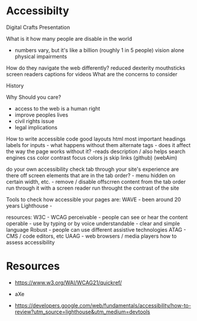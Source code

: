 # Accessibilty
Digital Crafts Presentation

What is it
how many people are disable in the world
  - numbers vary, but it's like a billion (roughly 1 in 5 people)
  vision alone
  physical impairments

How do they navigate the web differently?
reduced dexterity
  mouthsticks
  screen readers
  captions for videos
What are the concerns to consider

History

Why Should you care?
  - access to the web is a human right
  - improve peoples lives
  - civil rights issue
  - legal implications

How to write accessible code
  good layouts
  html most important
    headings
    labels for inputs - what happens without them
    alternate tags - does it affect the way the page works without it?
      -reads description / also helps search engines
  css
    color contrast
    focus colors
  js
    skip links (github) (webAim)
    
 do your own accessibility check
  tab through your site's experience
  are there off screen elements that are in the tab order?
    - menu hidden on certain width, etc. 
    - remove / disable offscrren content from the tab order
  run through it with a screen reader
  run throught the contrast of the site

Tools to check how accessible your pages are:
  WAVE - been around 20 years
  Lighthouse - 
  
  resources:
  W3C - WCAG 
    perceivable - people can see or hear the content
    operable - use by typing or by voice
    understandable - clear and simple language
    Robust - people can use different assistive technologies
  ATAG - CMS / code editors, etc
  UAAG - web browsers / media players
  how to assess accessibility
  
  # Resources
  - https://www.w3.org/WAI/WCAG21/quickref/
  
  - aXe
  
  - https://developers.google.com/web/fundamentals/accessibility/how-to-review?utm_source=lighthouse&utm_medium=devtools
